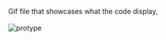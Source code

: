 Gif file that showcases what the code display,<br/><br/>
![protype](https://user-images.githubusercontent.com/49369105/141847364-9106f681-0029-4aa9-b362-2e09a964a40a.gif)
